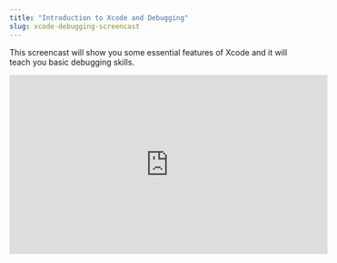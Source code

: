 ```yaml
---
title: "Introduction to Xcode and Debugging"
slug: xcode-debugging-screencast
---
```


This screencast will show you some essential features of Xcode and it will teach you basic debugging skills.

<iframe width="560" height="315" src="https://www.youtube.com/embed/9TX5aNmMvDU" frameborder="0" allowfullscreen></iframe>

